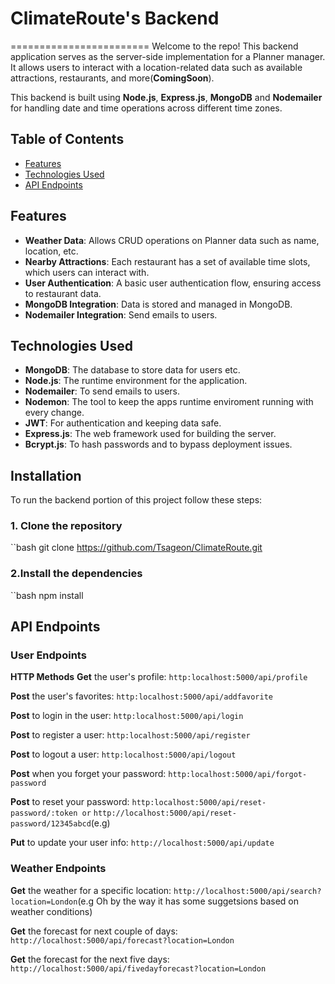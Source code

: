 # ClimateRoute's Backend

========================
Welcome to the repo! This backend application serves as the server-side implementation for a Planner manager. It allows users to interact with a location-related data such as available attractions, restaurants, and more(**ComingSoon**).

This backend is built using **Node.js**, **Express.js**, **MongoDB** and **Nodemailer** for handling date and time operations across different time zones.

## Table of Contents

- [Features](#features)
- [Technologies Used](#technologies-used)
- [API Endpoints](#api-endpoints)

## Features

- **Weather Data**: Allows CRUD operations on Planner data such as name, location, etc.
- **Nearby Attractions**: Each restaurant has a set of available time slots, which users can interact with.
- **User Authentication**: A basic user authentication flow, ensuring access to restaurant data.
- **MongoDB Integration**: Data is stored and managed in MongoDB.
- **Nodemailer Integration**: Send emails to users.

## Technologies Used

- **MongoDB**: The database to store data for users etc.
- **Node.js**: The runtime environment for the application.
- **Nodemailer**: To send emails to users.
- **Nodemon**: The tool to keep the apps runtime enviroment
               running with every change.
- **JWT**: For authentication and keeping data safe.
- **Express.js**: The web framework used for building the server.
- **Bcrypt.js**: To hash passwords and to bypass deployment issues.

## Installation

To run the backend portion of this project follow these steps:

### 1. Clone the repository

``bash
git clone <https://github.com/Tsageon/ClimateRoute.git>

### 2.Install the dependencies

``bash
npm install

## API Endpoints

### User Endpoints

**HTTP Methods**
**Get** the user's profile:
`http:localhost:5000/api/profile`

**Post** the user's favorites:
`http:localhost:5000/api/addfavorite`

**Post** to login in the user:
`http:localhost:5000/api/login`

**Post** to register a user:
`http:localhost:5000/api/register`

**Post** to logout a user:
`http:localhost:5000/api/logout`

**Post** when you forget your password:
`http:localhost:5000/api/forgot-password`

**Post** to reset your password:
`http:localhost:5000/api/reset-password/:token or`
`http://localhost:5000/api/reset-password/12345abcd`(e.g)

**Put** to update your user info:
`http://localhost:5000/api/update`

### Weather Endpoints

**Get** the weather for a specific location:
`http://localhost:5000/api/search?location=London`(e.g Oh by the way it has some suggetsions based on weather conditions)

**Get** the forecast for next couple of days:
`http://localhost:5000/api/forecast?location=London`

**Get** the forecast for the next five days:
`http://localhost:5000/api/fivedayforecast?location=London`
